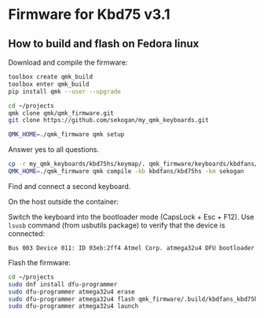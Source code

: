 # Firmware for Kbd75 v3.1

## How to build and flash on Fedora linux

Download and compile the firmware:

```bash
toolbox create qmk_build
toolbox enter qmk_build
pip install qmk --user --upgrade
```

```bash
cd ~/projects
qmk clone qmk/qmk_firmware.git
git clone https://github.com/sekogan/my_qmk_keyboards.git
```

```bash
QMK_HOME=./qmk_firmware qmk setup
```

Answer yes to all questions.

```bash
cp -r my_qmk_keyboards/kbd75hs/keymap/. qmk_firmware/keyboards/kbdfans/kbd75hs/keymaps/sekogan
QMK_HOME=./qmk_firmware qmk compile -kb kbdfans/kbd75hs -km sekogan
```

Find and connect a second keyboard.

On the host outside the container:

Switch the keyboard into the bootloader mode (CapsLock + Esc + F12).
Use `lsusb` command (from usbutils package) to verify that the device is connected:

```
Bus 003 Device 011: ID 03eb:2ff4 Atmel Corp. atmega32u4 DFU bootloader
```

Flash the firmware:

```bash
cd ~/projects
sudo dnf install dfu-programmer
sudo dfu-programmer atmega32u4 erase
sudo dfu-programmer atmega32u4 flash qmk_firmware/.build/kbdfans_kbd75hs_sekogan.hex
sudo dfu-programmer atmega32u4 launch
```
